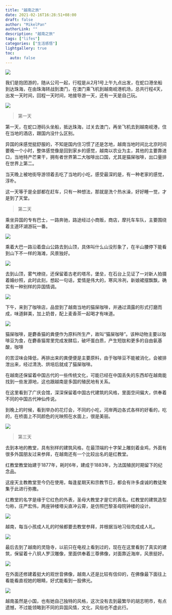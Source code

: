 ```yaml
---
title: "越南之旅"
date: 2021-02-16T16:28:51+08:00
draft: false
author: "MikelPan"
authorLink: ""
description: "越南之旅"
tags: ["lifes"]
categories: ["生活感悟"]
lightgallery: true
toc:
  auto: false
---
```


![](/images/越南之行/21.png)

我们是抱团游的，随从公司一起，行程是从2月1号上午九点出发，在蛇口港坐船到达珠海，在由珠海转战到澳门，在澳门乘飞机到越南岘港机场，总共行程4天，出发一天时间，回程一天时间，地接导游一天，还有一天是自己玩。

![](/images/越南之行/22.png)

> 第一天

第一天，在蛇口港码头坐船，抵达珠海，过关去澳门，再坐飞机去到越南岘港，住在当地的酒店，跟国内没什么区别。

异国的床感觉挺舒服的，不知是国内住习惯了还是怎地，越南当地时间比北京时间要晚一个小时，整体感觉像是回到家乡的感觉，越南以农业为主，其他的主要靠进口，当地特产芒果干，拥有者世界第二大咖啡出口国，尤其是猫屎咖啡，出口量排在世界上第二。

当天晚上被地街导游领着去吃了当地的小吃，感受最深的是，有一种老家的感觉，淳朴。

这一天等于是全部都在赶车，只有一种想法，那就是洗个热水澡，好好睡一觉，才是到了天堂。

> 第二天

乘坐异国的专有巴士，一路奔驰，路途经过小商贩，商店，摩托车车队，主要围绕着主道环湖游玩一番。

![](/images/越南之行/23.png)

乘着大巴一路沿着盘山公路去到山顶，具体叫什么山没形象了，在半山腰停下能看到山下不一样的海滩，风景独好。


![](/images/越南之行/24.png)

去到山顶，雾气缭绕，还保留着古老的塔吊，堡垒，在石台上见证了一对新人拍摄着婚纱照，此时此刻，想起一句话，爱情是伟大的，寒风泠冽，新娘裙摆飘飘，确实有一种别样的异国情调。


![](/images/越南之行/25.png)

下午，来到了咖啡店，品尝到了越南当地的猫屎咖啡，并通过滴露的形式打磨而成，味道鲜美，加上奶昔，配上麦香茶一起喝才有味道。


![](/images/越南之行/26.png)

猫屎咖啡，是麝香猫的粪便作为原料所生产，故叫“猫屎咖啡”。该种动物主要以咖啡豆为食，在麝香猫胃里完成发酵后，破坏蛋白质，产生短肽和更多的自由氨基酸，咖啡

的苦涩味会降低，再排出来的粪便便是主要原料，由于咖啡豆不能被消化，会被排泄出来，经过清洗、烘培后就成了猫屎咖啡。

在越南还保留着中国古代的一些传统文化，可能已经在中国丢失的东西却在越南能找到一些发源地，这也跟越南是多国的殖民地有关系。

在这里看到了广庆会馆，深深保留着中国古代建筑的风格，里面空间偏大，供奉着不同的中国古代神仙传说。

到晚上的时候，看到举办的花灯会，不同的小吃，河岸两边各式各样的好看的，吃的，在桥面上不同颜色的光映照在水面上，很是美丽。


![](/images/越南之行/27.png)

> 第三天

去到本地的教堂，具有别样的建筑风格，在最顶端的十字架上雕刻着金鸡，外面有很多外国朋友过来参拜，在越南还有一个比较出名的是红教堂。

红教堂教堂始建于1877年，耗时6年，建成于1883年，为法国殖民时期留下的纪念品。﻿

这座天主教教堂至今仍在使用，每逢星期天和宗教节日，都会有许多虔诚的教徒聚集于此进行弥撒。

红教堂的名字是缘于它红色的外表，圣母大教堂才是它的真名。红教堂的建筑造型匀称，庄严宏伟，两座钟楼塔尖直冲云霄，是仿照巴黎圣母院钟楼的设计。


![](/images/越南之行/28.png)

越南，每当小孩成人礼的时候都要去教堂参拜，并根据当地习俗完成成人礼。


![](/images/越南之行/29.png)

最后去到了越南的灵隐寺，以前只在电视上看到过的，现在在这里看到了真实的建筑，保留着十八铜人罗汉雕像，里面供奉着三尊佛像，对面靠近海岸，风景挺好。


![](/images/越南之行/30.png)

在外面还修建着挺大的观世音佛像，越南人还是比较有信仰的，在佛像最下面往上看能看直视她的眼睛，好式能看到一股佛光。


![](/images/越南之行/31.png)


越南虽然是小国，也有她自己独特的风格，这次没有去到最繁华的胡志明市，有点遗憾，不过能领略到不同的异国风情，文化，风俗也不虚此行。

